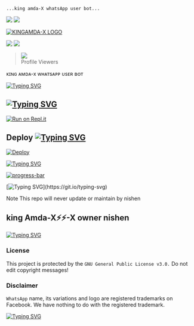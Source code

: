      


    ...king amda-X whatsApp user bot...



<img src= "https://camo.githubusercontent.com/71b837571c48af3aa60a73dbc9d5936aa359d78efbfa8a6743cbbbc16b80ef4d/68747470733a2f2f63646e2e646973636f72646170702e636f6d2f6174746163686d656e74732f3830353930323039333930363630383138362f3830353931333937323533353539303932322f74656e6f722e676966"/>




<img src= "https://camo.githubusercontent.com/71b837571c48af3aa60a73dbc9d5936aa359d78efbfa8a6743cbbbc16b80ef4d/68747470733a2f2f63646e2e646973636f72646170702e636f6d2f6174746163686d656e74732f3830353930323039333930363630383138362f3830353931333937323533353539303932322f74656e6f722e676966"/>






<a href="https://imgbb.com/"><img src="https://i.ibb.co/r2tjBBv/KINGAMDA-X-LOGO.png" alt="KINGAMDA-X LOGO" border="0"></a>



     
    
     
 








<img src= "https://camo.githubusercontent.com/71b837571c48af3aa60a73dbc9d5936aa359d78efbfa8a6743cbbbc16b80ef4d/68747470733a2f2f63646e2e646973636f72646170702e636f6d2f6174746163686d656e74732f3830353930323039333930363630383138362f3830353931333937323533353539303932322f74656e6f722e676966"/>


<img src= "https://camo.githubusercontent.com/71b837571c48af3aa60a73dbc9d5936aa359d78efbfa8a6743cbbbc16b80ef4d/68747470733a2f2f63646e2e646973636f72646170702e636f6d2f6174746163686d656e74732f3830353930323039333930363630383138362f3830353931333937323533353539303932322f74656e6f722e676966"/>











><img src="https://profile-counter.glitch.me/ninishendanidu/count.svg" /><br>Profile Viewers</div>













ᴋɪɴɢ ᴀᴍᴅᴀ-x ᴡʜᴀᴛsᴀᴘᴘ ᴜsᴇʀ ʙᴏᴛ




[![Typing SVG](https://readme-typing-svg.herokuapp.com?color=%236EFF31&vCenter=true&width=600&height=90&lines=%F0%9F%8E%84%F0%9D%96%90%F0%9D%96%8E%F0%9D%96%93%F0%9D%96%8C%F0%9D%96%86%F0%9D%96%92%F0%9D%96%89%F0%9D%96%86-%F0%9D%96%83+%F0%9D%96%9C%F0%9D%96%8D%F0%9D%96%86%F0%9D%96%99%F0%9D%96%98%F0%9D%95%AC%F0%9D%96%95%F0%9D%96%95+%F0%9D%96%9A%F0%9D%96%98%F0%9D%96%8A%F0%9D%96%97+%F0%9D%96%87%F0%9D%96%94%F0%9D%96%99;+kingamda-X+whatsApp+user+bot;THANKS+FOR+WATCHING........%E2%9A%A1)](https://git.io/typing-svg)




## [![Typing SVG](https://readme-typing-svg.herokuapp.com?color=%23FFEE4A&center=true&vCenter=true&height=60&lines=SCAN+THE+QR+CODE;%E0%B6%B8%E0%B7%99%E0%B6%AD%E0%B6%B1%E0%B7%92%E0%B6%B1%E0%B7%8A+QR+%E0%B6%9A%E0%B7%9D%E0%B6%A9%E0%B7%8A+%E0%B6%91%E0%B6%9A+%E0%B7%83%E0%B7%8A%E0%B6%9A%E0%B7%91%E0%B6%B1%E0%B7%8A+%E0%B6%9A%E0%B6%BB%E0%B6%B1%E0%B7%8A%E0%B6%B1)](https://git.io/typing-svg)
[![Run on Repl.it](https://repl.it/badge/github/quiec/whatsasena)](https://replit.com/@NishenDanidu1/king-AMDA-X#package.json)


## Deploy [![Typing SVG](https://readme-typing-svg.herokuapp.com?color=%23F773F2&height=40&lines=DEPLOY+KINGAMDA-X+)](https://git.io/typing-svg)
[![Deploy](https://www.herokucdn.com/deploy/button.svg)](https://dashboard.heroku.com/new?template=https://github.com/NishNishendanidu/botwhatsapp.git)




[![Typing SVG](https://readme-typing-svg.herokuapp.com?color=%23FF5200&size=30&multiline=true&width=999&height=90&lines=Kingamda-X+whatsApp+bot;Kingamda-X+owner+nishen+;Kingamda-X+bot+speed+full+bot+whatsApp+)](https://git.io/typing-svg)






<a href="https://ibb.co/t8W6NtJ"><img src="https://i.ibb.co/hDtNnjm/progress-bar.gif" alt="progress-bar" border="0"></a>





[![Typing SVG](https://readme-typing-svg.herokuapp.com?color=%23001787&vCenter=true&width=500&height=60&lines=%E2%9A%A1%E2%9A%A1king+AMDA-X+%E2%9A%A1%E2%9A%A1bot+is+an+UserBot+for+WhatsApp+That+allowing+you+to+get+done+so+many+tasks.+The+user+is+responsible+for+all+possible+consequences+of+misuse.+This+is+not+a+Open-Source+project.+This+is+just+a+project+that+allow+you+to+get+deploy+a+bot.+Additionally%2C+it+enables+plug-in+support+++;That+allowing;You+to+get;Done+so+many+tasks.;The+user+is+reponsible+for+all;Possible+consequences+;Of+misuse.;This+is+just+a+project+;That+allow+you+to+get+deploy+;a+bot.+Additionally%2C+it+enables+plug-in+support;and+use+as+they+please.+Usage+is+entirely+the+responsibility;of+the+user.+The+operating+system+is+not+responsible.+;HAVE+A+FUN...;TNX+FROM+READ++%F0%9F%93%9A+.......)](https://git.io/typing-svg)






 Note This repo will never update or maintain by nishen 
 

	

	
	

	
	
	
	
	
	
	
	
	
	
	
  
    

  
  
  
  
    
 






## king Amda-X⚡⚡-X owner nishen 

[![Typing SVG](https://readme-typing-svg.herokuapp.com?color=%23FF5200&size=30&multiline=true&width=999&height=90&lines=Kingamda-X+whatsApp+bot;Kingamda-X+owner+nishen+;Kingamda-X+bot+speed+full+bot+whatsApp+)](https://git.io/typing-svg)
										
	   
											
										





### License
This project is protected by the `GNU General Public License v3.0.`
Do not edit copyright messages!

### Disclaimer
`WhatsApp` name, its variations and logo are registered trademarks on Facebook. We have nothing to do with the registered trademark.

	

												
													
	

													
													
													
													
													
[![Typing SVG](https://readme-typing-svg.herokuapp.com?color=%236EFF31&vCenter=true&width=600&height=90&lines=%F0%9F%8E%84%F0%9D%96%90%F0%9D%96%8E%F0%9D%96%93%F0%9D%96%8C%F0%9D%96%86%F0%9D%96%92%F0%9D%96%89%F0%9D%96%86-%F0%9D%96%83+%F0%9D%96%9C%F0%9D%96%8D%F0%9D%96%86%F0%9D%96%99%F0%9D%96%98%F0%9D%95%AC%F0%9D%96%95%F0%9D%96%95+%F0%9D%96%9A%F0%9D%96%98%F0%9D%96%8A%F0%9D%96%97+%F0%9D%96%87%F0%9D%96%94%F0%9D%96%99;+kingamda-X+whatsApp+user+bot;THANKS+FOR+WATCHING........%E2%9A%A1)](https://git.io/typing-svg)

